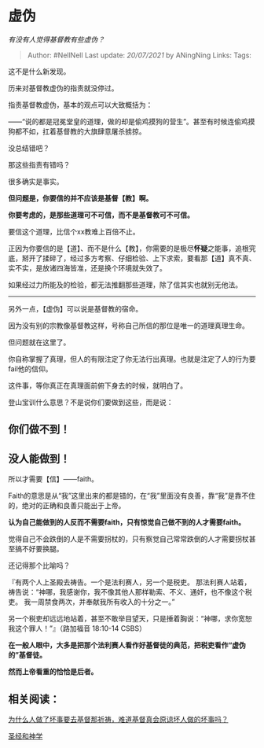 # 虚伪
*有没有人觉得基督教有些虚伪？*

> Author: #NellNell 
Last update: *20/07/2021* by ANingNing
Links:
Tags: 
  

这不是什么新发现。

历来对基督教虚伪的指责就没停过。

指责基督教虚伪，基本的观点可以大致概括为：

——“说的都是冠冕堂皇的道理，做的却是偷鸡摸狗的营生”。甚至有时候连偷鸡摸狗都不如，扛着基督教的大旗肆意屠杀掳掠。

没总结错吧？

那这些指责有错吗？

很多确实是事实。

**但问题是，你要信的并不应该是基督【教】啊。**

**你要考虑的，是那些道理可不可信，而不是基督教可不可信。**

要信这个道理，比信个xx教难上百倍不止。

正因为你要信的是【道】、而不是什么【教】，你需要的是极尽**怀疑**之能事，追根究底，掰开了揉碎了，经过多方考察、仔细检验、上下求索，要看那【道】真不真、实不实，是放诸四海皆准，还是换个环境就失效了。

如果经过力所能及的检验，都无法推翻那些道理，除了信其实也就别无他法。

---

另外一点，【虚伪】可以说是基督教的宿命。

因为没有别的宗教像基督教这样，号称自己所信的那位是唯一的道理真理生命。

但问题就在这里了。

你自称掌握了真理，但人的有限注定了你无法行出真理。也就是注定了人的行为要fail他的信仰。

这件事，等你真正在真理面前俯下身去的时候，就明白了。

登山宝训什么意思？不是说你们要做到这些，而是说：

## 你们做不到！

## 没人能做到！

  

所以才需要【信】——faith。

Faith的意思是从“我”这里出来的都是错的，在“我”里面没有良善，靠“我”是靠不住的，绝对的正确和良善只能出于上帝。

**认为自己能做到的人反而不需要faith，只有惊觉自己做不到的人才需要faith。**

觉得自己不会跌倒的人是不需要拐杖的，只有察觉自己常常跌倒的人才需要拐杖甚至搞不好要换腿。

还记得那个比喻吗？

『有两个人上圣殿去祷告。一个是法利赛人，另一个是税吏。 那法利赛人站着，祷告说：“神哪，我感谢你，我不像其他人那样勒索、不义、通奸，也不像这个税吏。 我一周禁食两次，并奉献我所有收入的十分之一。”

另一个税吏却远远地站着，甚至不敢举目望天，只是捶着胸说：“神哪，求你宽恕我这个罪人！”』（路加福音‬ ‭18:10-14‬ ‭CSBS‬‬）

**在一般人眼中，大多是把那个法利赛人看作好基督徒的典范，把税吏看作“虚伪的”基督徒。**

**然而上帝看重的恰恰是后者。**

  

## **相关阅读：**

[为什么人做了坏事要去基督那祈祷，难道基督真会原谅坏人做的坏事吗？](https://www.zhihu.com/question/20061422/answer/1546207061)

[圣经和神学](https://www.zhihu.com/collection/313814574)